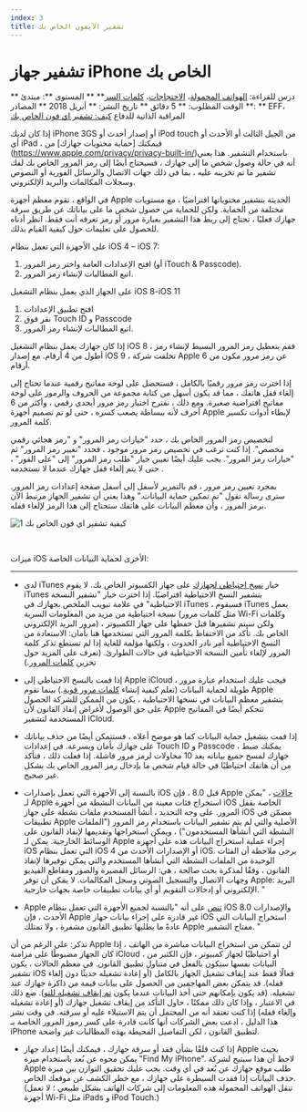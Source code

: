 ```yaml
---
index: 3
title: تشفير الآيفون الخاص بك
---
```

تشفير جهاز iPhone الخاص بك
 ===========================

** درس للقراءة: [الهواتف المحمولة](umbrella://communications/mobile-phones)، [الاحتجاجات](umbrella://work/protests)، [كلمات السر](umbrella://information/passwords)**
** المستوى **: مبتدئ
** الوقت المطلوب: ** 5 دقائق
** تاريخ النشر: ** أبريل 2018
** المصادر: **  EFF، المراقبة الذاتية للدفاع [كيف: تشفير اي فون الخاص بك](https://ssd.eff.org/en/module/how-encrypt-your-iphone)

إذا كان لديك iPhone 3GS أو إصدار أحدث أو iPod touch من الجيل الثالث أو الأحدث أو أي iPad ، فيمكنك [حماية محتويات جهازك] من (https://www.apple.com/privacy/privacy-built-in/)باستخدام التشفير. هذا يعني أنه في حالة وصول شخص ما إلى جهازك ، فسيحتاج أيضًا إلى رمز المرور الخاص بك لفك تشفير ما تم تخزينه عليه ، بما في ذلك جهات الاتصال والرسائل الفورية أو النصوص وسجلات المكالمات والبريد الإلكتروني.

في الواقع ، تقوم معظم أجهزة Apple الحديثة بتشفير محتوياتها افتراضيًا ، مع مستويات مختلفة من الحماية. ولكن للحماية من حصول شخص ما على بياناتك عن طريق سرقة جهازك فعليًا ، تحتاج إلى ربط هذا التشفير بعبارة مرور أو رمز تعرفه أنت فقط. انظر أدناه للحصول على تعليمات حول كيفية القيام بذلك.

على الأجهزة التي تعمل بنظام iOS 4 – iOS 7:

1.  افتح الإعدادات العامة واختر رمز المرور (أو iTouch & Passcode).
2.  اتبع المطالبات لإنشاء رمز المرور.

على الجهاز الذي يعمل بنظام التشغيل iOS 8-iOS 11

1.  افتح تطبيق الإعدادات
2.  نقر فوق Touch ID و Passcode
3.  اتبع المطالبات لإنشاء رمز المرور.

إذا كان جهازك يعمل بنظام التشغيل iOS 8 ، فقم بتعطيل رمز المرور البسيط لإنشاء رمز أطول من 4 أرقام. مع إصدار iOS 9 ، تخلفت شركة Apple عن رمز مرور مكون من 6 أرقام.

إذا اخترت رمز مرور رقميًا بالكامل ، فستحصل على لوحة مفاتيح رقمية عندما تحتاج إلى إلغاء قفل هاتفك ، مما قد يكون أسهل من كتابة مجموعة من الحروف والرموز على لوحة مفاتيح افتراضية صغيرة. ومع ذلك ، نقترح اختيار رمز مرور أبجدي رقمي ، وأكثر من 6 أحرف لأنه ببساطة يصعب كسره ، حتى لو تم تصميم أجهزة Apple لإبطاء أدوات تكسير كلمة المرور.

لتخصيص رمز المرور الخاص بك ، حدد "خيارات رمز المرور" و "رمز هجائي رقمي مخصص". إذا كنت ترغب في تخصيص رمز مرور موجود ، فحدد "تغيير رمز المرور" ثم "خيارات رمز المرور". يجب عليك أيضًا تعيين خيار "طلب رمز المرور" إلى "على الفور" ، حتى لا يتم إلغاء قفل جهازك عندما لا تستخدمه .

بمجرد تعيين رمز مرور ، قم بالتمرير لأسفل إلى أسفل صفحة إعدادات رمز المرور. سترى رسالة تقول "تم تمكين حماية البيانات." وهذا يعني أن تشفير الجهاز مرتبط الآن برمز المرور ، وأن معظم البيانات على هاتفك ستحتاج إلى هذا الرمز لإلغاء قفله.

![كيفية تشفير اي فون الخاص بك 1](howtoencryptyouriphone1.png)

 

ميزات iOS الأخرى لحماية البيانات الخاصة:
-------------------------------------------------- -------------------------------------------------- ----------------

*   لدى iTunes خيار [نسخ احتياطي لجهازك](https://support.apple.com/en-us/HT203977) على جهاز الكمبيوتر الخاص بك. لا يقوم iTunes بتشفير النسخ الاحتياطية افتراضيًا. إذا اخترت خيار "تشفير النسخة الاحتياطية" في علامة تبويب الملخص بجهازك في iTunes ، فسيقوم iTunes بعمل نسخة احتياطية من مزيد من المعلومات السرية (مثل كلمات مرور Wi-Fi وكلمات مرور البريد الإلكتروني) ، ولكن سيتم تشفيرها قبل حفظها على جهاز الكمبيوتر الخاص بك. تأكد من الاحتفاظ بكلمة المرور التي تستخدمها هنا بأمان: الاستعادة من النسخ الاحتياطية أمر نادر الحدوث ، ولكنها مؤلمة للغاية إذا لم تستطع تذكر كلمة المرور لإلغاء تأمين النسخة الاحتياطية في حالات الطوارئ. (تعرف على المزيد حول تخزين [كلمات المرور](umbrella://information/passwords/advanced).)

*   إذا قمت بالنسخ الاحتياطي إلى Apple iCloud ، فيجب عليك استخدام عبارة مرور طويلة لحماية البيانات (تعلم كيفية إنشاء [كلمات مرور قوية](umbrella://information/passwords/beginner).) بينما تقوم Apple بتشفير معظم البيانات في نسخها الاحتياطية ، يكون من الممكن للشركة الحصول على حق الوصول لأغراض إنفاذ القانون لأن Apple تتحكم أيضًا في المفاتيح المستخدمة لتشفير iCloud.

*   إذا قمت بتشغيل حماية البيانات كما هو موضح أعلاه ، فستتمكن أيضًا من حذف بياناتك على جهازك بأمان وبسرعة. في إعدادات Touch ID و Passcode ، يمكنك ضبط جهازك لمسح جميع بياناته بعد 10 محاولات لرمز مرور فاشلة. إذا فعلت ذلك ، فتأكد من أن هاتفك احتياطيًا في حالة قيام شخص ما بإدخال رمز المرور الخاص بك بشكل غير صحيح.

*   بالنسبة إلى الأجهزة التي تعمل بإصدارات iOS قبل 8.0 ، فإن Apple [حالات](https://web.archive.org/web/20140902203916/http://www.apple.com/legal/more-resources/law-enforcement/) ، "يمكن لـ Apple استخراج فئات معينة من البيانات النشطة من أجهزة iOS الخاصة بقفل المرور. على وجه التحديد ، أنشأ المستخدم ملفات نشطة على جهاز iOS مضمّن في تطبيقات Apple الأصلية والتي لم يتم تشفير البيانات باستخدام رمز المرور ("الملفات النشطة التي أنشأها المستخدمون") ، ويمكن استخراجها وتقديمها لإنفاذ القانون على الوسائط الخارجية. يمكن لـ Apple إجراء عملية استخراج البيانات هذه على أجهزة iOS التي تعمل بنظام iOS 4 أو الإصدارات الأحدث من iOS. يرجى ملاحظة أن الفئات الوحيدة من الملفات النشطة التي أنشأها المستخدم والتي يمكن توفيرها لإنفاذ القانون ، وفقًا لمذكرة بحث صالحة ، هي: الرسائل القصيرة والصور ومقاطع الفيديو وجهات الاتصال والتسجيل الصوتي وسجل المكالمات. لا يمكن أن توفر Apple: البريد الإلكتروني أو إدخالات التقويم أو أي بيانات تطبيقات خاصة بجهات خارجية. "

*   Apple [تنص](https://www.apple.com/legal/privacy/law-enforcement-guidelines-us.pdf) على أنه "بالنسبة لجميع الأجهزة التي تعمل بنظام iOS 8.0 والإصدارات الأحدث ، فإن Apple غير قادرة على إجراء بيانات جهاز iOS استخراج البيانات التي عادةً ما يطلبها تطبيق القانون مشفرة ، ولا تمتلك Apple مفتاح التشفير. "

تذكر: على الرغم من أن Apple لن تتمكن من استخراج البيانات مباشرة من الهاتف ، إذا كان الجهاز مضبوطًا على مزامنة iCloud ، أو احتياطيًا لجهاز كمبيوتر ، فإن الكثير من البيانات نفسها ستكون بالفعل في متناول تطبيق القانون. في معظم الحالات ، يكون تشفير iOS فعالًا فقط عند إيقاف تشغيل الجهاز بالكامل (أو إعادة تشغيله حديثًا دون إلغاء قفله). قد يتمكن بعض المهاجمين من الحصول على بيانات قيمة من ذاكرة جهازك عند تشغيله. (قد يكون بإمكانهم حتى أخذ البيانات عندما يكون [تم إيقاف تشغيله للتو](https://en.wikipedia.org/wiki/Cold_boot_attack)). ضع ذلك في الاعتبار ، وإذا كان ذلك ممكنًا ، حاول التأكد من إيقاف تشغيل جهازك (أو إعادة تشغيله وإلغاء قفله) إذا كنت تعتقد أنه من المحتمل أن يتم الاستيلاء عليه أو سرقته. في وقت نشر هذا الدليل ، ادعت بعض الشركات أنها كانت قادرة على كسر رموز المرور الخاصة بـ iPhone لتطبيق القانون ، لكن التفاصيل المحيطة بهذه المطالبات غير واضحة.

*   إذا كنت قلقًا بشأن فقد أو سرقة جهازك ، فيمكنك أيضًا إعداد جهاز Apple بحيث يمكن محوه عن بُعد باستخدام ميزة "Find My iPhone". لاحظ أن هذا سيتيح لشركة Apple طلب موقع جهازك عن بُعد في أي وقت. يجب عليك تحقيق التوازن بين ميزة حذف البيانات إذا فقدت السيطرة على جهازك ، مع خطر الكشف عن موقعك الخاص. (تنقل الهواتف المحمولة هذه المعلومات إلى شركات الهاتف بشكل طبيعي ؛ لا تعمل أجهزة Wi-Fi مثل iPads و iPod Touch.)
